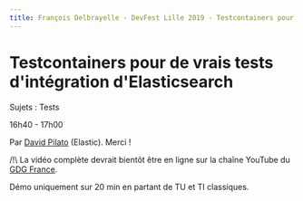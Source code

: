 ```yaml
---
title: François Delbrayelle - DevFest Lille 2019 - Testcontainers pour de vrais tests d'intégration d'Elasticsearch (notes)
---
```


# Testcontainers pour de vrais tests d'intégration d'Elasticsearch

Sujets : Tests

16h40 - 17h00

Par [David Pilato](https://twitter.com/dadoonet) (Elastic). Merci !

/!\ La vidéo complète devrait bientôt être en ligne sur la chaîne YouTube du [GDG France](https://www.youtube.com/user/francegdg).

Démo uniquement sur 20 min en partant de TU et TI classiques.
